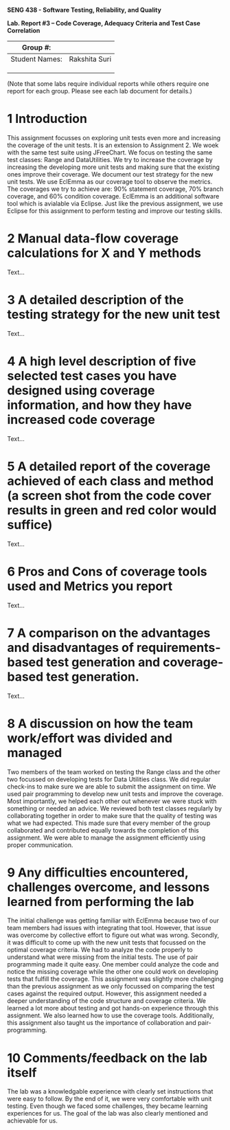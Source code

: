 **SENG 438 - Software Testing, Reliability, and Quality**

**Lab. Report #3 – Code Coverage, Adequacy Criteria and Test Case Correlation**

| Group \#:      |     |
| -------------- | --- |
| Student Names: | Rakshita Suri    |
|                |     |
|                |     |
|                |     |

(Note that some labs require individual reports while others require one report
for each group. Please see each lab document for details.)

# 1 Introduction

This assignment focusses on exploring unit tests even more and increasing the coverage of the unit tests. It is an extension to Assignment 2. We woek with the same test suite using JFreeChart. We focus on testing the same test classes: Range and DataUtilities. We try to increase the coverage by increasing the developing more unit tests and making sure that the existing ones improve their coverage. We document our test strategy for the new unit tests. We use EclEmma as our coverage tool to observe the metrics. The coverages we try to achieve are: 90% statement coverage, 70% branch coverage, and 60% condition coverage. EclEmma is an additional software tool which is avialable via Eclipse. Just like the previous assignment, we use Eclipse for this assignment to perform testing and improve our testing skills. 

# 2 Manual data-flow coverage calculations for X and Y methods

Text…

# 3 A detailed description of the testing strategy for the new unit test

Text…

# 4 A high level description of five selected test cases you have designed using coverage information, and how they have increased code coverage

Text…

# 5 A detailed report of the coverage achieved of each class and method (a screen shot from the code cover results in green and red color would suffice)

Text…

# 6 Pros and Cons of coverage tools used and Metrics you report

Text…

# 7 A comparison on the advantages and disadvantages of requirements-based test generation and coverage-based test generation.

Text…

# 8 A discussion on how the team work/effort was divided and managed

Two members of the team worked on testing the Range class and the other two focussed on developing tests for Data Utilities class. We did regular check-ins to make sure we are able to submit the assignment on time. We used pair programming to develop new unit tests and improve the coverage. Most importantly, we helped each other out whenever we were stuck with something or needed an advice. We reviewed both test classes regularly by collaborating together in order to make sure that the quality of testing was what we had expected. This made sure that every member of the group collaborated and contributed equally towards the completion of this assignment. We were able to manage the assignment efficiently using proper communication. 

# 9 Any difficulties encountered, challenges overcome, and lessons learned from performing the lab

The initial challenge was getting familiar with EclEmma because two of our team members had issues with integrating that tool. However, that issue was overcome by collective effort to figure out what was wrong. Secondly, it was difficult to come up with the new unit tests that focussed on the optimal coverage criteria. We had to analyze the code properly to understand what were missing from the initial tests. The use of pair programming made it quite easy. One member could analyze the code and notice the missing coverage while the other one could work on developing tests that fulfill the coverage. This assignment was slightly more challenging than the previous assignment as we only focussed on comparing the test cases against the required output. However, this assignment needed a deeper understanding of the code structure and coverage criteria. We learned a lot more about testing and got hands-on experience through this assignment. We also learned how to use the coverage tools. Additionally, this assignment also taught us the importance of collaboration and pair-programming.  

# 10 Comments/feedback on the lab itself

The lab was a knowledgable experience with clearly set instructions that were easy to follow. By the end of it, we were very comfortable with unit testing. Even though we faced some challenges, they became learning experiences for us. The goal of the lab was also clearly mentioned and achievable for us. 
